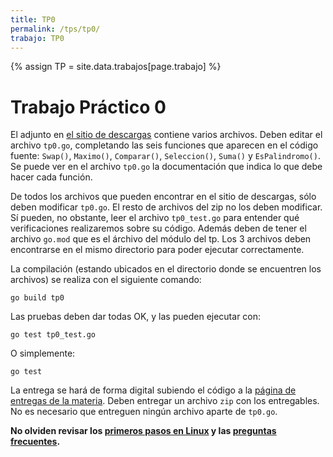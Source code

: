 ```yaml
---
title: TP0
permalink: /tps/tp0/
trabajo: TP0
---
```

{% assign TP = site.data.trabajos[page.trabajo] %}

Trabajo Práctico 0
==================

El adjunto en [el sitio de descargas]({{site.skel}}) contiene varios archivos.
Deben editar el archivo `tp0.go`, completando las seis funciones que
aparecen en el código fuente: `Swap()`,  `Maximo()`, `Comparar()`, `Seleccion()`, `Suma()` y `EsPalindromo()`.
Se puede ver en el archivo `tp0.go` la documentación que indica lo que debe hacer cada función. 

De todos los archivos que pueden encontrar en el sitio de descargas, sólo deben modificar `tp0.go`. 
El resto de archivos del zip no los deben modificar. Sí pueden, no obstante, leer el archivo `tp0_test.go` para entender qué verificaciones realizaremos sobre su código. Además deben de tener el archivo `go.mod` que es el árchivo del módulo del tp. Los 3 archivos deben encontrarse en el mismo directorio para poder ejecutar correctamente. 

La compilación (estando ubicados en el directorio donde se encuentren los archivos) se realiza con el siguiente comando:

    go build tp0

Las pruebas deben dar todas OK, y las pueden ejecutar con:

    go test tp0_test.go

O simplemente:
	
	go test

La entrega se hará de forma digital subiendo el código a la [página de entregas de la materia]({{site.entregas}}).
Deben entregar un archivo `zip` con los entregables. No es necesario que entreguen ningún archivo aparte de `tp0.go`. 

**No olviden revisar los [primeros pasos en Linux](/algo2/faq/primeros-pasos) y las [preguntas frecuentes](/algo2/faq/).**
